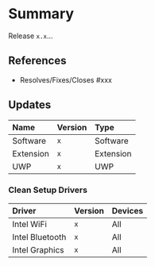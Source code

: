 <!-- Please fill out all information and delete what isn't needed. -->
# Summary

<!-- Enter a brief description of the next release. -->
Release `x.x`...

<!-- Other issues relevant to this release. -->
## References

* Resolves/Fixes/Closes #xxx

<!-- What software has been updated in this release. -->
## Updates

| Name      | Version | Type      |
|:----------|:--------|:----------|
| Software  | `x`     | Software  |
| Extension | `x`     | Extension |
| UWP       | `x`     | UWP       |

<!-- What drivers have been updated in this release. -->
### Clean Setup Drivers

| Driver                         | Version | Devices |
|:-------------------------------|:--------|:--------|
| Intel WiFi                     | `x`     | All     |
| Intel Bluetooth                | `x`     | All     |
| Intel Graphics                 | `x`     | All     |
